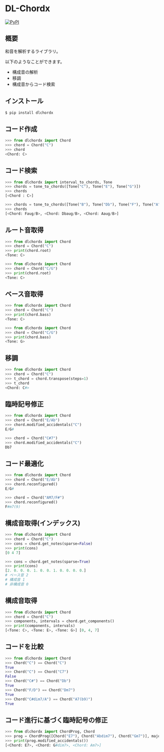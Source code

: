 # DL-Chordx

[![PyPI](https://img.shields.io/pypi/v/dlchordx.svg)](https://pypi.org/project/dlchordx)

## 概要

和音を解析するライブラリ。

以下のようなことができます。

- 構成音の解析
- 移調
- 構成音からコード検索

## インストール

```sh
$ pip install dlchordx
```

## コード作成

```python
>>> from dlchordx import Chord
>>> chord = Chord("C")
>>> chord
<Chord: C>
```

## コード検索

```python
>>> from dlchordx import interval_to_chords, Tone
>>> chords = tone_to_chords([Tone("C"), Tone("E"), Tone("G")])
>>> chords
[<Chord : C>]

>>> chords = tone_to_chords([Tone("B"), Tone("Db"), Tone("F"), Tone("A")])
>>> chords
[<Chord: Faug/B>, <Chord: Dbaug/B>, <Chord: Aaug/B>]
```

## ルート音取得

```python
>>> from dlchordx import Chord
>>> chord = Chord("C")
>>> print(chord.root)
<Tone: C>

>>> from dlchordx import Chord
>>> chord = Chord("C/G")
>>> print(chord.root)
<Tone: C>

```

## ベース音取得

```python
>>> from dlchordx import Chord
>>> chord = Chord("C")
>>> print(chord.bass)
<Tone: C>

>>> from dlchordx import Chord
>>> chord = Chord("C/G")
>>> print(chord.bass)
<Tone: G>

```

## 移調

```python
>>> from dlchordx import Chord
>>> chord = Chord("C")
>>> t_chord = chord.transpose(steps=1)
>>> t_chord
<Chord: C#>
```

## 臨時記号修正

```python
>>> from dlchordx import Chord
>>> chord = Chord("E/Ab")
>>> chord.modified_accidentals("C")
E/G#

>>> chord = Chord("C#7")
>>> chord.modified_accidentals("C")
Db7
```

## コード最適化

```python
>>> from dlchordx import Chord
>>> chord = Chord("E/Ab")
>>> chord.reconfigured()
E/G#

>>> chord = Chord("AM7/F#")
>>> chord.reconfigured()
F#m7(9)
```

## 構成音取得(インデックス)

```python
>>> from dlchordx import Chord
>>> chord = Chord("C")
>>> cons = chord.get_notes(sparse=False)
>>> print(cons)
[0 4 7]

>>> cons = chord.get_notes(sparse=True)
>>> print(cons)
[2. 0. 0. 0. 1. 0. 0. 1. 0. 0. 0. 0.]
# ベース音 2
# 構成音 1
# 非構成音 0
```

## 構成音取得

```python
>>> from dlchordx import Chord
>>> chord = Chord("C")
>>> components, intervals = chord.get_components()
>>> print(components, intervals)
[<Tone: C>, <Tone: E>, <Tone: G>] [0, 4, 7]

```

## コードを比較

```python
>>> from dlchordx import Chord
>>> Chord("C") == Chord("C")
True
>>> Chord("C") == Chord("C7")
False
>>> Chord("C#") == Chord("Db")
True
>>> Chord("F/D") == Chord("Dm7")
True
>>> Chord("C#dim7/A") == Chord("A7(b9)")
True
```

## コード進行に基づく臨時記号の修正

```python
>>> from dlchordx import ChordProg, Chord
>>> prog = ChordProg([Chord("E7"), Chord("Abdim7"), Chord("Gm7")], major_key="C")
>>> print(prog.modified_accidentals())
[<Chord: E7>, <Chord: G#dim7>, <Chord: Am7>]
```
